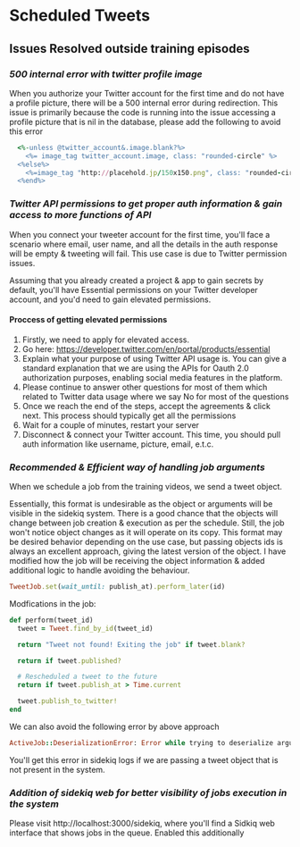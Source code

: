 # Scheduled Tweets

<!-- TOC depthFrom:1 depthTo:6 withLinks:1 orderedList:0 -->
<!-- /TOC -->

## Issues Resolved outside training episodes


### *500 internal error with twitter profile image*

   When you authorize your Twitter account for the first time and do not have a profile picture, there will be a 500 internal error during redirection. This issue is primarily because the code is running into the issue accessing a profile picture that is nil in the database, please add the following to avoid this error

  ```ruby
    <%-unless @twitter_account&.image.blank?%>
      <%= image_tag twitter_account.image, class: "rounded-circle" %>
    <%else%>
      <%=image_tag "http://placehold.jp/150x150.png", class: "rounded-circle"%>
    <%end%>

  ```

### *Twitter API permissions to get proper auth information & gain access to more functions of API*

   When you connect your tweeter account for the first time, you'll face a scenario where email, user name, and all the details in the auth response will be empty & tweeting will fail. This use case is due to Twitter permission issues.

  Assuming that you already created a project & app to gain secrets by default, you'll have Essential permissions on your Twitter developer account, and you'd need to gain elevated permissions. 

  #### Proccess of getting elevated permissions

  1. Firstly, we need to apply for elevated access.
  2. Go here: https://developer.twitter.com/en/portal/products/essential
  3. Explain what your purpose of using Twitter API usage is. You can give a standard explanation that we are using the APIs for Oauth 2.0 authorization purposes, enabling social media features in the platform.
  4. Please continue to answer other questions for most of them which related to Twitter data usage where we say No for most of the questions
  5. Once we reach the end of the steps, accept the agreements & click next. This process should typically get all the permissions
  6. Wait for a couple of minutes, restart your server
  7. Disconnect & connect your Twitter account. This time, you should pull auth information like username, picture, email, e.t.c.

### *Recommended & Efficient way of handling job arguments*

  When we schedule a job from the training videos, we send a tweet object. 

  Essentially, this format is undesirable as the object or arguments will be visible in the sidekiq system. There is a good chance that the objects will change between job creation & execution as per the schedule. Still, the job won't notice object changes as it will operate on its copy. This format may be desired behavior depending on the use case, but passing objects ids is always an excellent approach, giving the latest version of the object. I have modified how the job will be receiving the object information & added additional logic to handle avoiding the behaviour. 
  ```ruby
  TweetJob.set(wait_until: publish_at).perform_later(id)
  ```
  Modfications in the job:
  ```ruby
  def perform(tweet_id)
    tweet = Tweet.find_by_id(tweet_id)

    return "Tweet not found! Exiting the job" if tweet.blank?

    return if tweet.published?

    # Rescheduled a tweet to the future
    return if tweet.publish_at > Time.current

    tweet.publish_to_twitter!
  end
  ```
  We can also avoid the following error by above approach
  ```ruby
  ActiveJob::DeserializationError: Error while trying to deserialize arguments
  ```
  You'll get this error in sidekiq logs if we are passing a tweet object that is not present in the system.
  
### *Addition of sidekiq web for better visibility of jobs execution in the system*

Please visit http://localhost:3000/sidekiq, where you'll find a Sidkiq web interface that shows jobs in the queue. Enabled this additionally

